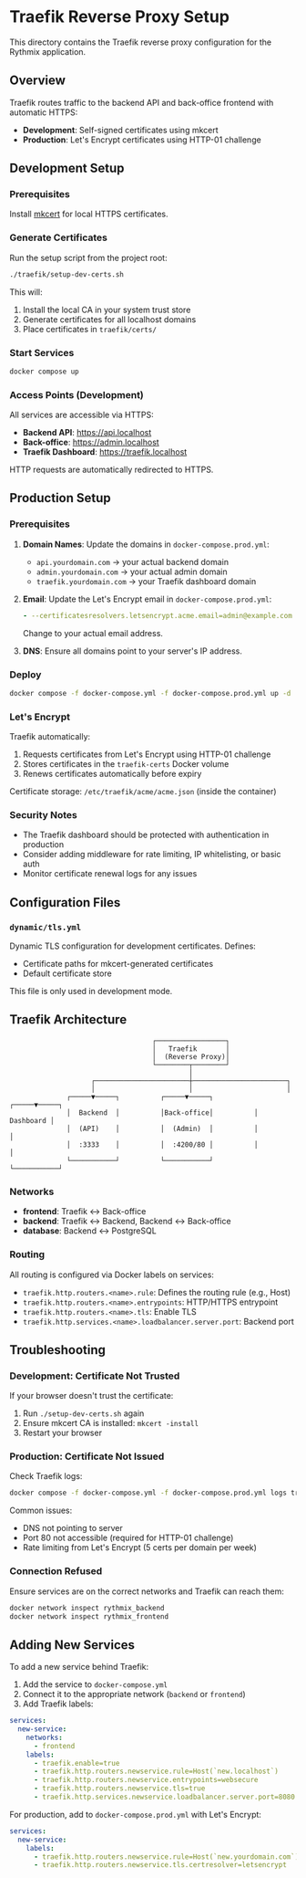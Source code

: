 # Traefik Reverse Proxy Setup

This directory contains the Traefik reverse proxy configuration for the Rythmix application.

## Overview

Traefik routes traffic to the backend API and back-office frontend with automatic HTTPS:
- **Development**: Self-signed certificates using mkcert
- **Production**: Let's Encrypt certificates using HTTP-01 challenge

## Development Setup

### Prerequisites

Install [mkcert](https://github.com/FiloSottile/mkcert#installation) for local HTTPS certificates.

### Generate Certificates

Run the setup script from the project root:

```bash
./traefik/setup-dev-certs.sh
```

This will:
1. Install the local CA in your system trust store
2. Generate certificates for all localhost domains
3. Place certificates in `traefik/certs/`

### Start Services

```bash
docker compose up
```

### Access Points (Development)

All services are accessible via HTTPS:
- **Backend API**: https://api.localhost
- **Back-office**: https://admin.localhost
- **Traefik Dashboard**: https://traefik.localhost

HTTP requests are automatically redirected to HTTPS.

## Production Setup

### Prerequisites

1. **Domain Names**: Update the domains in `docker-compose.prod.yml`:
   - `api.yourdomain.com` → your actual backend domain
   - `admin.yourdomain.com` → your actual admin domain
   - `traefik.yourdomain.com` → your Traefik dashboard domain

2. **Email**: Update the Let's Encrypt email in `docker-compose.prod.yml`:
   ```yaml
   - --certificatesresolvers.letsencrypt.acme.email=admin@example.com
   ```
   Change to your actual email address.

3. **DNS**: Ensure all domains point to your server's IP address.

### Deploy

```bash
docker compose -f docker-compose.yml -f docker-compose.prod.yml up -d
```

### Let's Encrypt

Traefik automatically:
1. Requests certificates from Let's Encrypt using HTTP-01 challenge
2. Stores certificates in the `traefik-certs` Docker volume
3. Renews certificates automatically before expiry

Certificate storage: `/etc/traefik/acme/acme.json` (inside the container)

### Security Notes

- The Traefik dashboard should be protected with authentication in production
- Consider adding middleware for rate limiting, IP whitelisting, or basic auth
- Monitor certificate renewal logs for any issues

## Configuration Files

### `dynamic/tls.yml`

Dynamic TLS configuration for development certificates. Defines:
- Certificate paths for mkcert-generated certificates
- Default certificate store

This file is only used in development mode.

## Traefik Architecture

```
                                   ┌─────────────────┐
                                   │   Traefik       │
                                   │  (Reverse Proxy)│
                                   └────────┬────────┘
                                            │
                    ┌───────────────────────┼───────────────────────┐
                    │                       │                       │
              ┌─────▼─────┐          ┌─────▼─────┐          ┌─────▼─────┐
              │  Backend  │          │Back-office│          │ Dashboard │
              │  (API)    │          │  (Admin)  │          │           │
              │  :3333    │          │  :4200/80 │          │           │
              └───────────┘          └───────────┘          └───────────┘
```

### Networks

- **frontend**: Traefik ↔ Back-office
- **backend**: Traefik ↔ Backend, Backend ↔ Back-office
- **database**: Backend ↔ PostgreSQL

### Routing

All routing is configured via Docker labels on services:
- `traefik.http.routers.<name>.rule`: Defines the routing rule (e.g., Host)
- `traefik.http.routers.<name>.entrypoints`: HTTP/HTTPS entrypoint
- `traefik.http.routers.<name>.tls`: Enable TLS
- `traefik.http.services.<name>.loadbalancer.server.port`: Backend port

## Troubleshooting

### Development: Certificate Not Trusted

If your browser doesn't trust the certificate:
1. Run `./setup-dev-certs.sh` again
2. Ensure mkcert CA is installed: `mkcert -install`
3. Restart your browser

### Production: Certificate Not Issued

Check Traefik logs:
```bash
docker compose -f docker-compose.yml -f docker-compose.prod.yml logs traefik
```

Common issues:
- DNS not pointing to server
- Port 80 not accessible (required for HTTP-01 challenge)
- Rate limiting from Let's Encrypt (5 certs per domain per week)

### Connection Refused

Ensure services are on the correct networks and Traefik can reach them:
```bash
docker network inspect rythmix_backend
docker network inspect rythmix_frontend
```

## Adding New Services

To add a new service behind Traefik:

1. Add the service to `docker-compose.yml`
2. Connect it to the appropriate network (`backend` or `frontend`)
3. Add Traefik labels:

```yaml
services:
  new-service:
    networks:
      - frontend
    labels:
      - traefik.enable=true
      - traefik.http.routers.newservice.rule=Host(`new.localhost`)
      - traefik.http.routers.newservice.entrypoints=websecure
      - traefik.http.routers.newservice.tls=true
      - traefik.http.services.newservice.loadbalancer.server.port=8080
```

For production, add to `docker-compose.prod.yml` with Let's Encrypt:

```yaml
services:
  new-service:
    labels:
      - traefik.http.routers.newservice.rule=Host(`new.yourdomain.com`)
      - traefik.http.routers.newservice.tls.certresolver=letsencrypt
```
